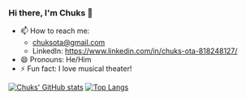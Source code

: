 ### Hi there, I'm Chuks 👋



<!-- - 🔭 I’m currently working on ...
- 🌱 I’m currently learning ...
- 👯 I’m looking to collaborate on ...
- 🤔 I’m looking for help with ...
- 💬 Ask me about ... -->
  
- 📫 How to reach me: 
    * chuksota@gmail.com
    * LinkedIn: https://www.linkedin.com/in/chuks-ota-818248127/
- 😄 Pronouns: He/Him
- ⚡ Fun fact: I love musical theater!


[![Chuks' GitHub stats](https://github-readme-stats.vercel.app/api?username=chuksota&show_icons=true&theme=dark&count_private=true)](https://github.com/chuksota/github-readme-stats)
[![Top Langs](https://github-readme-stats.vercel.app/api/top-langs/?username=achuksota&layout=compact)](https://github.com/anuraghazra/github-readme-stats)

